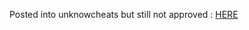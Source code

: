 Posted into unknowcheats but still not approved : [HERE](https://www.unknowncheats.me/forum/battlefield-6-a/722374-bf6-external-source.html)
